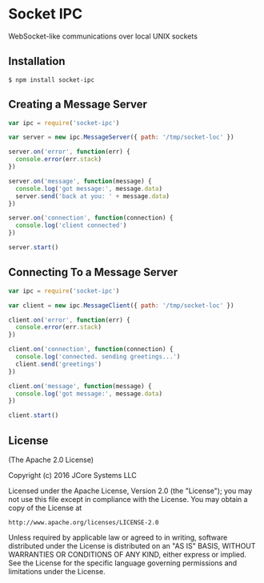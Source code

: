 # Socket IPC

WebSocket-like communications over local UNIX sockets

## Installation

```
$ npm install socket-ipc
```

## Creating a Message Server

```js
var ipc = require('socket-ipc')

var server = new ipc.MessageServer({ path: '/tmp/socket-loc' })

server.on('error', function(err) {
  console.error(err.stack)
})

server.on('message', function(message) {
  console.log('got message:', message.data)
  server.send('back at you: ' + message.data)
})

server.on('connection', function(connection) {
  console.log('client connected')
})

server.start()
```

## Connecting To a Message Server

```js
var ipc = require('socket-ipc')

var client = new ipc.MessageClient({ path: '/tmp/socket-loc' })

client.on('error', function(err) {
  console.error(err.stack)
})

client.on('connection', function(connection) {
  console.log('connected. sending greetings...')
  client.send('greetings')
})

client.on('message', function(message) {
  console.log('got message:', message.data)
})

client.start()
```

## License

(The Apache 2.0 License)

Copyright (c) 2016 JCore Systems LLC

Licensed under the Apache License, Version 2.0 (the "License");
you may not use this file except in compliance with the License.
You may obtain a copy of the License at

    http://www.apache.org/licenses/LICENSE-2.0

Unless required by applicable law or agreed to in writing, software
distributed under the License is distributed on an "AS IS" BASIS,
WITHOUT WARRANTIES OR CONDITIONS OF ANY KIND, either express or implied.
See the License for the specific language governing permissions and
limitations under the License.
